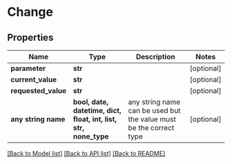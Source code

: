 # Change


## Properties
Name | Type | Description | Notes
------------ | ------------- | ------------- | -------------
**parameter** | **str** |  | [optional] 
**current_value** | **str** |  | [optional] 
**requested_value** | **str** |  | [optional] 
**any string name** | **bool, date, datetime, dict, float, int, list, str, none_type** | any string name can be used but the value must be the correct type | [optional]

[[Back to Model list]](../README.md#documentation-for-models) [[Back to API list]](../README.md#documentation-for-api-endpoints) [[Back to README]](../README.md)


